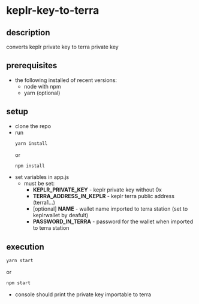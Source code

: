 # keplr-key-to-terra

## description
converts keplr private key to terra private key

## prerequisites
* the following installed of recent versions: 
  * node with npm
  * yarn (optional)

## setup
* clone the repo
* run 
  ```bash
  yarn install 
  ```
  or 
  ```bash
  npm install
  ```
* set variables in app.js
  * must be set:
    * **KEPLR_PRIVATE_KEY** - keplr private key without 0x
    * **TERRA_ADDRESS_IN_KEPLR** - keplr terra public address (terra1...)
    * [optional] **NAME** - wallet name imported to terra station (set to keplrwallet by deafult)
    * **PASSWORD_IN_TERRA** - password for the wallet when imported to terra station

## execution
  ```bash
  yarn start 
  ```    
  or 
  ```bash
  npm start
  ```
* console should print the private key importable to terra
